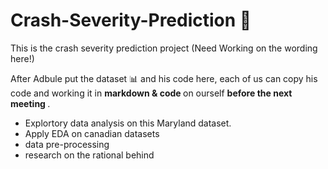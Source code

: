 # Crash-Severity-Prediction 🚗
This is the crash severity prediction project (Need Working on the wording here!)

After Adbule put the dataset 📊 and his code here, each of us can copy his code and working it in <b> markdown & code </b> on ourself <b> before the next meeting </b>. 
* Explortory data analysis on this Maryland dataset. 
* Apply EDA on canadian datasets
* data pre-processing
* research on the rational behind

